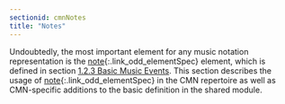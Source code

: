 ```yaml
---
sectionid: cmnNotes
title: "Notes"
---
```




Undoubtedly, the most important element for any music notation representation is the
[note](/v3/elements/note.html){:.link_odd_elementSpec} element, which is defined in section <a class="link_ptr" title="Basic Music Events" href="/v3/guidelines/shared.html#sharedBasicEvents">1.2.3 Basic Music Events</a>. This section describes the usage of [note](/v3/elements/note.html){:.link_odd_elementSpec} in the CMN repertoire as well as CMN-specific additions to the basic
definition in the shared module.




